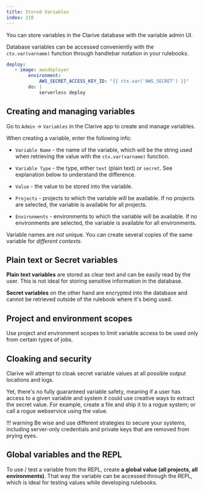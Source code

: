 ```yaml
---
title: Stored Variables
index: 210
---
```


You can store variables in the Clarive database with the
variable admin UI.

Database variables can be accessed conveniently with the
`ctx.var(varname)` function through handlebar notation
in your rulebooks.

```yaml
deploy:
   - image: awsdeployer
        environment:
            AWS_SECRET_ACCESS_KEY_ID: "{{ ctx.var('AWS_SECRET') }}"
        do: |
            serverless deploy
```

## Creating and managing variables

Go to `Admin` → `Variables` in the Clarive app to create and manage variables.

When creating a variable, enter the following info:

- `Variable Name` - the name of the variable, which will be the string used
  when retrieving the value with the `ctx.var(varname)` function.

- `Variable Type` - the type, either `text` (plain text) or `secret`. See
  explanation below to understand the difference.

- `Value` - the value to be stored into the variable.

- `Projects` - projects to which the variable will be available. If no
projects are selected, the variable is available for all projects.

- `Environments` - environments to which the variable will be available. If no
environments are selected, the variable is available for all environments.

Variable names are _not_ unique. You can create several copies of
the same variable for _different contexts_.

## Plain text or Secret variables

__Plain text variables__ are stored as clear text and can be easily read
by the user. This is not ideal for storing sensitive information in the
database.

__Secret variables__ on the other hand are encrypted into the database
and cannot be retrieved outside of the rulebook where it's being used.

## Project and environment scopes

Use project and environment scopes to limit variable access to be used only
from certain types of jobs.

## Cloaking and security

Clarive will attempt to cloak secret variable values at all possible output locations
and logs.

Yet, there's no fully guaranteed variable safety, meaning if a user has access
to a given variable and system it could use creative ways to extract the secret
value.  For example, create a file and ship it to a rogue system; or call a
rogue webservice using the value.

!!! warning
    Be wise and use different strategies to secure your systems, including server-only credentials
    and private keys that are removed from prying eyes.

## Global variables and the REPL

To use / test a variable from the REPL, create __a global value (all projects, all environments)__.
That way the variable can be accessed through the REPL, which is ideal for testing values while
developing rulebooks.

